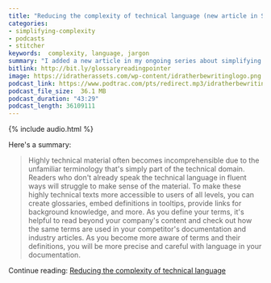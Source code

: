 ```yaml
---
title: "Reducing the complexity of technical language (new article in Simplifying Complexity series)"
categories:
- simplifying-complexity
- podcasts
- stitcher
keywords:  complexity, language, jargon
summary: "I added a new article in my ongoing series about simplifying complexity. The article is called <i>Reducing the complexity of technical language</i> and explores reasons why the language in technical documentation tends become so full of jargon and other unfamiliar terms, and a few solutions for simplifying the language. I emphasize the need to read the competitor's documentation and other articles in the industry to get a sense of the right terms and contexts that users likely expect. I also decided to read the article for those who prefer podcasts."
bitlink: http://bit.ly/glossaryreadingpointer
image: https://idratherassets.com/wp-content/idratherbewritinglogo.png
podcast_link: https://www.podtrac.com/pts/redirect.mp3/idratherbewritingmedia.com/podcasts/glossaryreading.mp3
podcast_file_size:  36.1 MB
podcast_duration: "43:29"
podcast_length: 36109111
---
```


{% include audio.html %}

Here's a summary:

> Highly technical material often becomes incomprehensible due to the unfamiliar terminology that's simply part of the technical domain. Readers who don't already speak the technical language in fluent ways will struggle to make sense of the material. To make these highly technical texts more accessible to users of all levels, you can create glossaries, embed definitions in tooltips, provide links for background knowledge, and more. As you define your terms, it's helpful to read beyond your company's content and check out how the same terms are used in your competitor's documentation and industry articles. As you become more aware of terms and their definitions, you will be more precise and careful with language in your documentation.

Continue reading: [Reducing the complexity of technical language](https://idratherbewriting.com/simplifying-complexity/reducing-the-complexity-of-technical-language.html)
